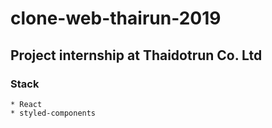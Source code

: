 # clone-web-thairun-2019

## Project internship at Thaidotrun Co. Ltd

### Stack
    * React
    * styled-components

